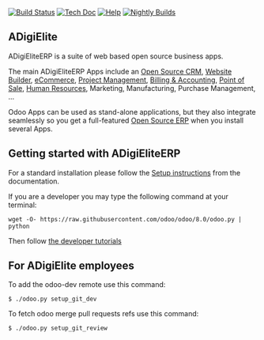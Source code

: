 [![Build Status](http://runbot.adigielite.com/runbot/badge/flat/1/8.0.svg)](http://runbot.adigielite.com/runbot)
[![Tech Doc](http://img.shields.io/badge/8.0-docs-8f8f8f.svg?style=flat)](http://www.adigielite.com/documentation/8.0) 
[![Help](http://img.shields.io/badge/8.0-help-8f8f8f.svg?style=flat)](https://www.adigielite.com/forum/help-1)
[![Nightly Builds](http://img.shields.io/badge/8.0-nightly-8f8f8f.svg?style=flat)](http://nightly.adigielite.com/)

ADigiElite
----

ADigiEliteERP is a suite of web based open source business apps.

The main ADigiEliteERP Apps include an <a href="https://www.adigielite.com/page/crm">Open Source CRM</a>, <a href="https://www.adigielite.com/page/website-builder">Website Builder</a>, <a href="https://www.adigielite.com/page/e-commerce">eCommerce</a>, <a href="https://www.adigielite.com/page/project-management">Project Management</a>, <a href="https://www.adigielite.com/page/accounting">Billing &amp; Accounting</a>, <a href="https://www.adigielite.com/page/point-of-sale">Point of Sale</a>, <a href="https://www.adigielite.com/page/employees">Human Resources</a>, Marketing, Manufacturing, Purchase Management, ...  

Odoo Apps can be used as stand-alone applications, but they also integrate seamlessly so you get
a full-featured <a href="https://www.adigielite.com">Open Source ERP</a> when you install several Apps.


Getting started with ADigiEliteERP
-------------------------
For a standard installation please follow the <a href="https://www.adigielite.com/documentation/8.0/setup/install.html">Setup instructions</a>
from the documentation.

If you are a developer you may type the following command at your terminal:

    wget -O- https://raw.githubusercontent.com/odoo/odoo/8.0/odoo.py | python

Then follow <a href="https://www.adigielite.com/documentation/8.0/tutorials.html">the developer tutorials</a>


For ADigiElite employees
------------------

To add the odoo-dev remote use this command:

    $ ./odoo.py setup_git_dev

To fetch odoo merge pull requests refs use this command:

    $ ./odoo.py setup_git_review


